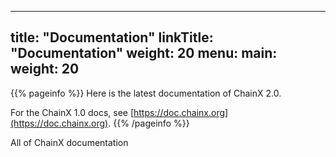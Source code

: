 
---
title: "Documentation"
linkTitle: "Documentation"
weight: 20
menu:
  main:
    weight: 20
---

{{% pageinfo %}}
Here is the latest documentation of ChainX 2.0.

For the ChainX 1.0 docs, see [https://doc.chainx.org](https://doc.chainx.org).
{{% /pageinfo %}}


All of ChainX documentation

